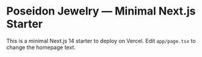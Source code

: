 # Poseidon Jewelry — Minimal Next.js Starter

This is a minimal Next.js 14 starter to deploy on Vercel.
Edit `app/page.tsx` to change the homepage text.
